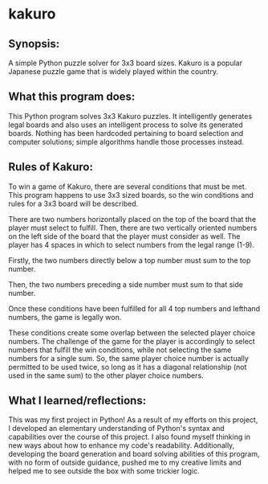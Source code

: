 # kakuro
## Synopsis:

A simple Python puzzle solver for 3x3 board sizes. Kakuro is a popular Japanese puzzle game that is widely played within the country. 

## What this program does:

This Python program solves 3x3 Kakuro puzzles. It intelligently generates legal boards and also uses an intelligent process to solve its generated boards. Nothing has been hardcoded pertaining to board selection and computer solutions; simple algorithms handle those processes instead. 
 
## Rules of Kakuro:
 
To win a game of Kakuro, there are several conditions that must be met. This program happens to use 3x3 sized boards, so the win conditions and rules for a 3x3 board will be described.

There are two numbers horizontally placed on the top of the board that the player must select to fulfill. Then, there are two vertically oriented numbers on the left side of the board that the player must consider as well. The player has 4 spaces in which to select numbers from the legal range (1-9).
 
Firstly, the two numbers directly below a top number must sum to the top number. 

Then, the two numbers preceding a side number must sum to that side number. 

Once these conditions have been fulfilled for all 4 top numbers and lefthand numbers, the game is legally won.

These conditions create some overlap between the selected player choice numbers. The challenge of the game for the player is accordingly to select numbers that fulfill the win conditions, while not selecting the same numbers for a single sum. So, the same player choice number is actually permitted to be used twice, so long as it has a diagonal relationship (not used in the same sum) to the other player choice numbers.
 
## What I learned/reflections:

This was my first project in Python! As a result of my efforts on this project, I developed an elementary understanding of Python's syntax and capabilities over the course of this project. I also found myself thinking in new ways about how to enhance my code's readability. Additionally, developing the board generation and board solving abilities of this program, with no form of outside guidance, pushed me to my creative limits and helped me to see outside the box with some trickier logic. 
